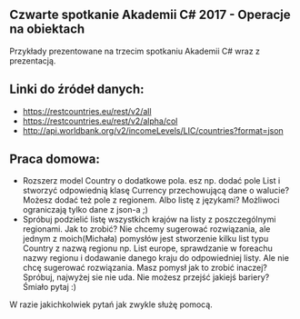 ## Czwarte spotkanie Akademii C# 2017 - Operacje na obiektach
Przykłady prezentowane na trzecim spotkaniu Akademii C# wraz z prezentacją.

## Linki do źródeł danych:
- https://restcountries.eu/rest/v2/all
- https://restcountries.eu/rest/v2/alpha/col
- http://api.worldbank.org/v2/incomeLevels/LIC/countries?format=json

## Praca domowa:
- Rozszerz model Country o dodatkowe pola. esz np. dodać pole List<Currency> i stworzyć odpowiednią klasę Currency przechowującą dane o walucie? Możesz dodać też pole z regionem. Albo listę z językami? Możliwoci ograniczają tylko dane z json-a ;)
- Spróbuj podzielić listę wszystkich krajów na listy z poszczególnymi regionami. Jak to zrobić? Nie chcemy sugerować rozwiązania, ale jednym z moich(Michała) pomysłów jest stworzenie kilku list typu Country z nazwą regionu np. List<Country> europe, sprawdzanie w foreachu nazwy regionu i dodawanie danego kraju do odpowiedniej listy. Ale nie chcę sugerować rozwiązania. Masz pomysł jak to zrobić inaczej? Spróbuj, najwyżej sie nie uda. Nie możesz przejść jakiejś bariery? Śmiało pytaj :) 

W razie jakichkolwiek pytań jak zwykle służę pomocą.